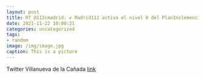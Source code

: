 ```yaml
---
layout: post
title: RT @112cmadrid: ✔️ Madrid112 activa el nivel 0 del PlanInclemenciasCM. ✔️ Hay previsión por parte de @AEMET_Madrid de nevada...
date: 2021-11-22 10:00:21
categories: uncategorized
tags:
- random
image: /img/image.jpg
caption: This is a picture
---
```

Twitter Villanueva de la Cañada [link](https://twitter.com/AytoVDLCanada/status/1462396777596862465)
